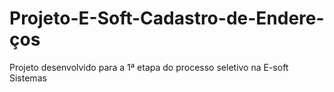 # Projeto-E-Soft-Cadastro-de-Endere-ços
Projeto desenvolvido para a 1ª etapa do processo seletivo na E-soft Sistemas
